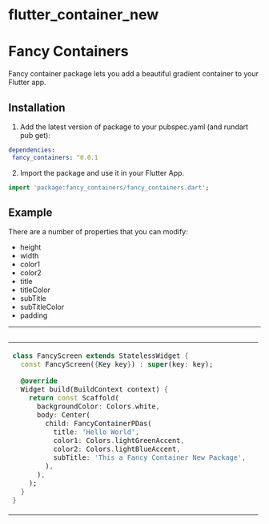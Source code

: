 # flutter_container_new

# Fancy Containers

Fancy container package lets you add a beautiful gradient container to your Flutter app.

## Installation

1. Add the latest version of package to your pubspec.yaml (and rundart pub get):
```yaml
dependencies:
 fancy_containers: ^0.0.1
```

2. Import the package and use it in your Flutter App.
```dart
import 'package:fancy_containers/fancy_containers.dart';
```
## Example
There are a number of properties that you can modify:
- height
- width
- color1
- color2
- title
- titleColor
- subTitle
- subTitleColor
- padding

<hr>

<table>
 <tr>
  <td>
   
```dart
class FancyScreen extends StatelessWidget {
  const FancyScreen({Key key}) : super(key: key);

  @override
  Widget build(BuildContext context) {
    return const Scaffold(
      backgroundColor: Colors.white,
      body: Center(
        child: FancyContainerPDas(
          title: 'Hello World',
          color1: Colors.lightGreenAccent,
          color2: Colors.lightBlueAccent,
          subTitle: 'This a Fancy Container New Package',
        ),
      ),
    );
  }
}
```
  <td>
    <tr>
        <img src="https://user-images.githubusercontent.com/53579386/126896556-911d4778-04cd-49bf-b32a-01a6eb3b0155.jpeg" alt="">
    </tr>
  </td>
 </tr>
</table>
